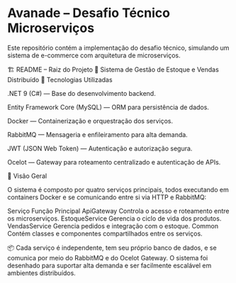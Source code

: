 # Avanade – Desafio Técnico Microserviços

Este repositório contém a implementação do desafio técnico, simulando um sistema de e-commerce com arquitetura de microserviços.

🏗️ README – Raiz do Projeto
🚀 Sistema de Gestão de Estoque e Vendas Distribuído
🧩 Tecnologias Utilizadas

.NET 9 (C#) — Base do desenvolvimento backend.

Entity Framework Core (MySQL) — ORM para persistência de dados.

Docker — Containerização e orquestração dos serviços.

RabbitMQ — Mensageria e enfileiramento para alta demanda.

JWT (JSON Web Token) — Autenticação e autorização segura.

Ocelot — Gateway para roteamento centralizado e autenticação de APIs.

🧠 Visão Geral

O sistema é composto por quatro serviços principais, todos executando em containers Docker e se comunicando entre si via HTTP e RabbitMQ:

Serviço	Função Principal
ApiGateway	Controla o acesso e roteamento entre os microserviços.
EstoqueService	Gerencia o ciclo de vida dos produtos.
VendasService	Gerencia pedidos e integração com o estoque.
Common	Contém classes e componentes compartilhados entre os serviços.

📦 Cada serviço é independente, tem seu próprio banco de dados, e se comunica por meio do RabbitMQ e do Ocelot Gateway.
O sistema foi desenhado para suportar alta demanda e ser facilmente escalável em ambientes distribuídos.

